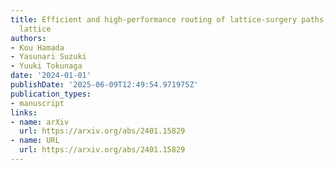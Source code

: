 ```yaml
---
title: Efficient and high-performance routing of lattice-surgery paths on three-dimensional
  lattice
authors:
- Kou Hamada
- Yasunari Suzuki
- Yuuki Tokunaga
date: '2024-01-01'
publishDate: '2025-06-09T12:49:54.971975Z'
publication_types:
- manuscript
links:
- name: arXiv
  url: https://arxiv.org/abs/2401.15829
- name: URL
  url: https://arxiv.org/abs/2401.15829
---
```

